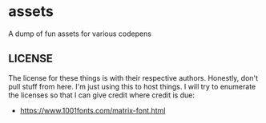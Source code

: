 # assets
A dump of fun assets for various codepens

## LICENSE
The license for these things is with their respective authors.  Honestly, don't pull stuff from here.  I'm just using this to host things.  I will try to enumerate the licenses so that I can give credit where credit is due:


- https://www.1001fonts.com/matrix-font.html
